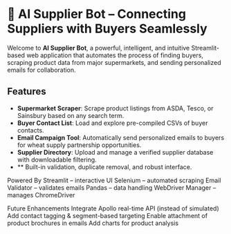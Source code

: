 # 🤖 AI Supplier Bot – Connecting Suppliers with Buyers Seamlessly

Welcome to **AI Supplier Bot**, a powerful, intelligent, and intuitive Streamlit-based web application that automates the process of finding buyers, 
scraping product data from major supermarkets, and sending personalized emails for collaboration.


##  Features

-  **Supermarket Scraper**: Scrape product listings from ASDA, Tesco, or Sainsbury based on any search term.
-  **Buyer Contact List**: Load and explore pre-compiled CSVs of buyer contacts.
-  **Email Campaign Tool**: Automatically send personalized emails to buyers for wheat supply partnership opportunities.
-  **Supplier Directory**: Upload and manage a verified supplier database with downloadable filtering.
-  ** Built-in validation, duplicate removal, and robust interface.

 Powered By
Streamlit – interactive UI
Selenium – automated scraping
Email Validator – validates emails
Pandas – data handling
WebDriver Manager – manages ChromeDriver

Future Enhancements
Integrate Apollo real-time API (instead of simulated)
Add contact tagging & segment-based targeting
Enable attachment of product brochures in emails
Add charts for product analysis


